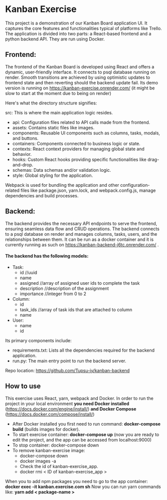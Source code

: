 
# Kanban Exercise

This project is a demonstration of our Kanban Board application UI. It captures the core features and functionalities typical of platforms like Trello. The application is divided into two parts: a React-based frontend and a python backend API. They are run using Docker.


## Frontend:
The frontend of the Kanban Board is developed using React and offers a dynamic, user-friendly interface. It connects to psql database running on render. Smooth transitions are achieved by using optimistic updates to frontend state and then reverting should the backend update fail. Its demo version is running on https://kanban-exercise.onrender.com/ (it might be slow to start at the moment due to being on render)

Here's what the directory structure signifies:

src: This is where the main application logic resides.
- api: Configuration files related to API calls made from the frontend.
- assets: Contains static files like images.
- components: Reusable UI components such as columns, tasks, modals, and buttons.
- containers: Components connected to business logic or state.
- contexts: React context providers for managing global state and behavior.
- hooks: Custom React hooks providing specific functionalities like drag-and-drop.
- schemas: Data schemas and/or validation logic.
- style: Global styling for the application.

Webpack is used for bundling the application and other configuration-related files like package.json, yarn.lock, and webpack.config.js, manage dependencies and build processes.



## Backend:
The backend provides the necessary API endpoints to serve the frontend, ensuring seamless data flow and CRUD operations. The backend connects to a psql database on render and manages columns, tasks, users, and the relationships between them. It can be run as a docker container and it is currently running as such on https://kanban-backend-j6tc.onrender.com/ . 


#### The backend has the following models:

-   Task:
    -   id //uuid
    -   name
    -   assigned //array of assigned user ids to complete the task
    -   description //description of the assignment
    -   importance //integer from 0 to 2
-   Column:
    -   id
    -   task_ids //array of task ids that are attached to column
    -   name
-   User:
    -   name
    -   id

Its primary components include:

- requirements.txt: Lists all the dependencies required for the backend application.
- run.py: The main entry point to run the backend server.


Repo location:
https://github.com/Tupsu-jy/kanban-backend


## How to use
This exercise uses React, yarn, webpack and Docker. In order to run the project in your local environment **you need Docker installed** (https://docs.docker.com/engine/install/)
**and Docker Compose** (https://docs.docker.com/compose/install/)
- After Docker installed you first need to run command: **docker-compose build** (builds images for docker).
- To start exercise container: **docker-compose up** (now you are ready to edit the project, and the app can be accessed from localhost:9000)
- To stop container: docker-compose down
- To remove kanban-exercise image:
  - docker-compose down
  - docker images -a
  - Check the id of kanban-exercise_app.
  - docker rmi < ID of kanban-exercise_app >


When you to add npm packages you need to go to the app container: **docker exec -it kanban.exercise.com sh**
Now you can run yarn commands like: **yarn add < package-name >**

